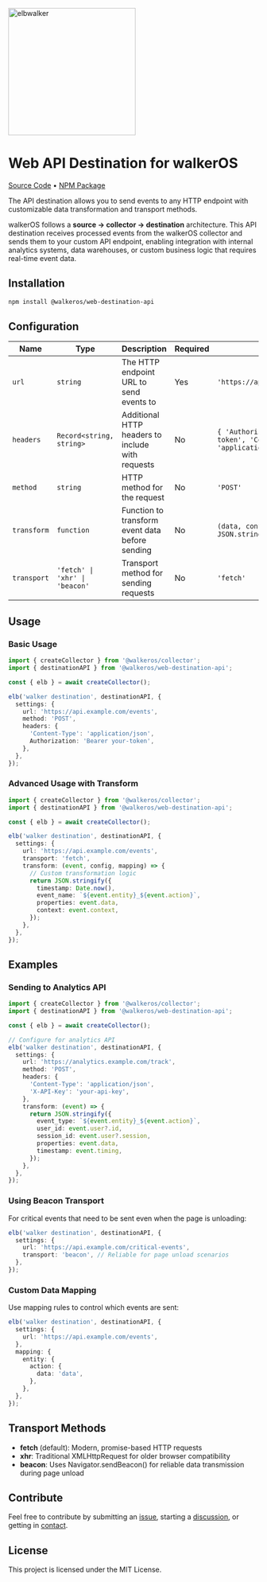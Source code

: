 <p align="left">
  <a href="https://elbwalker.com">
    <img title="elbwalker" src="https://www.elbwalker.com/img/elbwalker_logo.png" width="256px"/>
  </a>
</p>

# Web API Destination for walkerOS

[Source Code](https://github.com/elbwalker/walkerOS/tree/main/packages/web/destinations/api)
&bull;
[NPM Package](https://www.npmjs.com/package/@walkeros/web-destination-api)

The API destination allows you to send events to any HTTP endpoint with
customizable data transformation and transport methods.

walkerOS follows a **source → collector → destination** architecture. This API
destination receives processed events from the walkerOS collector and sends them
to your custom API endpoint, enabling integration with internal analytics
systems, data warehouses, or custom business logic that requires real-time event
data.

## Installation

```sh
npm install @walkeros/web-destination-api
```

## Configuration

| Name        | Type                           | Description                                      | Required | Example                                                                   |
| ----------- | ------------------------------ | ------------------------------------------------ | -------- | ------------------------------------------------------------------------- |
| `url`       | `string`                       | The HTTP endpoint URL to send events to          | Yes      | `'https://api.example.com/events'`                                        |
| `headers`   | `Record<string, string>`       | Additional HTTP headers to include with requests | No       | `{ 'Authorization': 'Bearer token', 'Content-Type': 'application/json' }` |
| `method`    | `string`                       | HTTP method for the request                      | No       | `'POST'`                                                                  |
| `transform` | `function`                     | Function to transform event data before sending  | No       | `(data, config, mapping) => JSON.stringify(data)`                         |
| `transport` | `'fetch' \| 'xhr' \| 'beacon'` | Transport method for sending requests            | No       | `'fetch'`                                                                 |

## Usage

### Basic Usage

```typescript
import { createCollector } from '@walkeros/collector';
import { destinationAPI } from '@walkeros/web-destination-api';

const { elb } = await createCollector();

elb('walker destination', destinationAPI, {
  settings: {
    url: 'https://api.example.com/events',
    method: 'POST',
    headers: {
      'Content-Type': 'application/json',
      Authorization: 'Bearer your-token',
    },
  },
});
```

### Advanced Usage with Transform

```typescript
import { createCollector } from '@walkeros/collector';
import { destinationAPI } from '@walkeros/web-destination-api';

const { elb } = await createCollector();

elb('walker destination', destinationAPI, {
  settings: {
    url: 'https://api.example.com/events',
    transport: 'fetch',
    transform: (event, config, mapping) => {
      // Custom transformation logic
      return JSON.stringify({
        timestamp: Date.now(),
        event_name: `${event.entity}_${event.action}`,
        properties: event.data,
        context: event.context,
      });
    },
  },
});
```

## Examples

### Sending to Analytics API

```typescript
import { createCollector } from '@walkeros/collector';
import { destinationAPI } from '@walkeros/web-destination-api';

const { elb } = await createCollector();

// Configure for analytics API
elb('walker destination', destinationAPI, {
  settings: {
    url: 'https://analytics.example.com/track',
    method: 'POST',
    headers: {
      'Content-Type': 'application/json',
      'X-API-Key': 'your-api-key',
    },
    transform: (event) => {
      return JSON.stringify({
        event_type: `${event.entity}_${event.action}`,
        user_id: event.user?.id,
        session_id: event.user?.session,
        properties: event.data,
        timestamp: event.timing,
      });
    },
  },
});
```

### Using Beacon Transport

For critical events that need to be sent even when the page is unloading:

```typescript
elb('walker destination', destinationAPI, {
  settings: {
    url: 'https://api.example.com/critical-events',
    transport: 'beacon', // Reliable for page unload scenarios
  },
});
```

### Custom Data Mapping

Use mapping rules to control which events are sent:

```typescript
elb('walker destination', destinationAPI, {
  settings: {
    url: 'https://api.example.com/events',
  },
  mapping: {
    entity: {
      action: {
        data: 'data',
      },
    },
  },
});
```

## Transport Methods

- **fetch** (default): Modern, promise-based HTTP requests
- **xhr**: Traditional XMLHttpRequest for older browser compatibility
- **beacon**: Uses Navigator.sendBeacon() for reliable data transmission during
  page unload

## Contribute

Feel free to contribute by submitting an
[issue](https://github.com/elbwalker/walkerOS/issues), starting a
[discussion](https://github.com/elbwalker/walkerOS/discussions), or getting in
[contact](https://calendly.com/elb-alexander/30min).

## License

This project is licensed under the MIT License.
